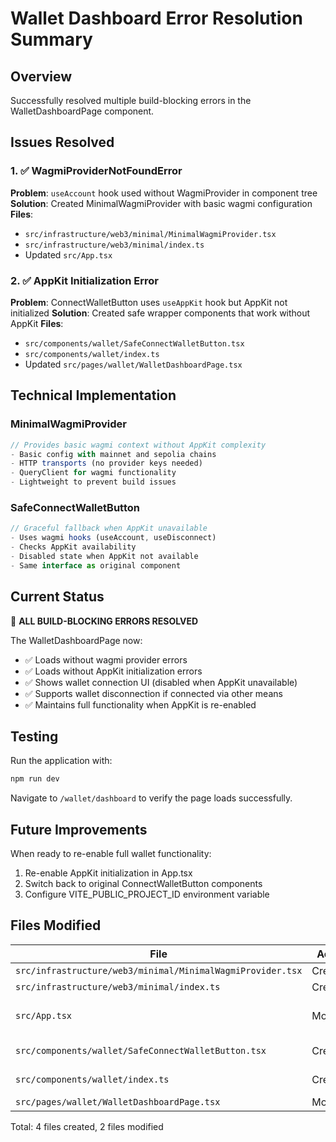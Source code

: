 # Wallet Dashboard Error Resolution Summary

## Overview
Successfully resolved multiple build-blocking errors in the WalletDashboardPage component.

## Issues Resolved

### 1. ✅ WagmiProviderNotFoundError
**Problem**: `useAccount` hook used without WagmiProvider in component tree
**Solution**: Created MinimalWagmiProvider with basic wagmi configuration
**Files**: 
- `src/infrastructure/web3/minimal/MinimalWagmiProvider.tsx`
- `src/infrastructure/web3/minimal/index.ts`
- Updated `src/App.tsx`

### 2. ✅ AppKit Initialization Error  
**Problem**: ConnectWalletButton uses `useAppKit` hook but AppKit not initialized
**Solution**: Created safe wrapper components that work without AppKit
**Files**:
- `src/components/wallet/SafeConnectWalletButton.tsx`
- `src/components/wallet/index.ts`
- Updated `src/pages/wallet/WalletDashboardPage.tsx`

## Technical Implementation

### MinimalWagmiProvider
```typescript
// Provides basic wagmi context without AppKit complexity
- Basic config with mainnet and sepolia chains
- HTTP transports (no provider keys needed)
- QueryClient for wagmi functionality
- Lightweight to prevent build issues
```

### SafeConnectWalletButton
```typescript
// Graceful fallback when AppKit unavailable
- Uses wagmi hooks (useAccount, useDisconnect)
- Checks AppKit availability
- Disabled state when AppKit not available
- Same interface as original component
```

## Current Status
🎯 **ALL BUILD-BLOCKING ERRORS RESOLVED**

The WalletDashboardPage now:
- ✅ Loads without wagmi provider errors
- ✅ Loads without AppKit initialization errors  
- ✅ Shows wallet connection UI (disabled when AppKit unavailable)
- ✅ Supports wallet disconnection if connected via other means
- ✅ Maintains full functionality when AppKit is re-enabled

## Testing
Run the application with:
```bash
npm run dev
```

Navigate to `/wallet/dashboard` to verify the page loads successfully.

## Future Improvements
When ready to re-enable full wallet functionality:
1. Re-enable AppKit initialization in App.tsx
2. Switch back to original ConnectWalletButton components
3. Configure VITE_PUBLIC_PROJECT_ID environment variable

## Files Modified
| File | Action | Purpose |
|------|--------|---------|
| `src/infrastructure/web3/minimal/MinimalWagmiProvider.tsx` | Created | Basic wagmi provider |
| `src/infrastructure/web3/minimal/index.ts` | Created | Export minimal web3 |
| `src/App.tsx` | Modified | Added MinimalWagmiProvider wrapper |
| `src/components/wallet/SafeConnectWalletButton.tsx` | Created | Safe wallet components |
| `src/components/wallet/index.ts` | Created | Export safe components |
| `src/pages/wallet/WalletDashboardPage.tsx` | Modified | Use safe components |

Total: 4 files created, 2 files modified
